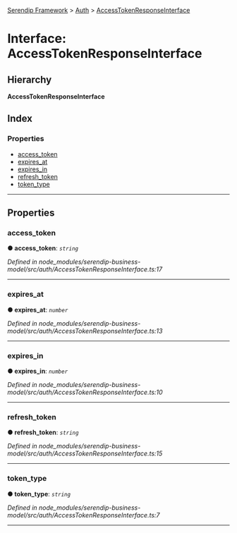 [Serendip Framework](../README.md) > [Auth](../modules/auth.md) > [AccessTokenResponseInterface](../interfaces/auth.accesstokenresponseinterface.md)

# Interface: AccessTokenResponseInterface

## Hierarchy

**AccessTokenResponseInterface**

## Index

### Properties

* [access_token](auth.accesstokenresponseinterface.md#access_token)
* [expires_at](auth.accesstokenresponseinterface.md#expires_at)
* [expires_in](auth.accesstokenresponseinterface.md#expires_in)
* [refresh_token](auth.accesstokenresponseinterface.md#refresh_token)
* [token_type](auth.accesstokenresponseinterface.md#token_type)

---

## Properties

<a id="access_token"></a>

###  access_token

**● access_token**: *`string`*

*Defined in node_modules/serendip-business-model/src/auth/AccessTokenResponseInterface.ts:17*

___
<a id="expires_at"></a>

###  expires_at

**● expires_at**: *`number`*

*Defined in node_modules/serendip-business-model/src/auth/AccessTokenResponseInterface.ts:13*

___
<a id="expires_in"></a>

###  expires_in

**● expires_in**: *`number`*

*Defined in node_modules/serendip-business-model/src/auth/AccessTokenResponseInterface.ts:10*

___
<a id="refresh_token"></a>

###  refresh_token

**● refresh_token**: *`string`*

*Defined in node_modules/serendip-business-model/src/auth/AccessTokenResponseInterface.ts:15*

___
<a id="token_type"></a>

###  token_type

**● token_type**: *`string`*

*Defined in node_modules/serendip-business-model/src/auth/AccessTokenResponseInterface.ts:7*

___


